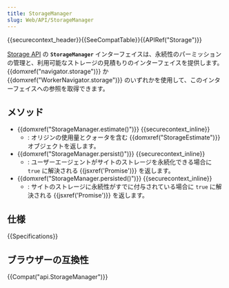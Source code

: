 ```yaml
---
title: StorageManager
slug: Web/API/StorageManager
---
```


{{securecontext_header}}{{SeeCompatTable}}{{APIRef("Storage")}}

[Storage API](/ja/docs/Web/API/Storage_API) の **`StorageManager`** インターフェイスは、永続性のパーミッションの管理と、利用可能なストレージの見積もりのインターフェイスを提供します。{{domxref("navigator.storage")}} か {{domxref("WorkerNavigator.storage")}} のいずれかを使用して、このインターフェイスへの参照を取得できます。

## メソッド

- {{domxref("StorageManager.estimate()")}} {{securecontext_inline}}
  - : オリジンの使用量とクォータを含む {{domxref("StorageEstimate")}} オブジェクトを返します。
- {{domxref("StorageManager.persist()")}} {{securecontext_inline}}
  - : ユーザーエージェントがサイトのストレージを永続化できる場合に `true` に解決される {{jsxref('Promise')}} を返します。
- {{domxref("StorageManager.persisted()")}} {{securecontext_inline}}
  - : サイトのストレージに永続性がすでに付与されている場合に `true` に解決される {{jsxref('Promise')}} を返します。

## 仕様

{{Specifications}}

## ブラウザーの互換性

{{Compat("api.StorageManager")}}
